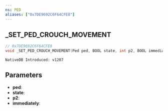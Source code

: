 ```yaml
---
ns: PED
aliases: ["0x7DE9692C6F64CFE8"]
---
```

## _SET_PED_CROUCH_MOVEMENT

```c
// 0x7DE9692C6F64CFE8
void _SET_PED_CROUCH_MOVEMENT(Ped ped, BOOL state, int p2, BOOL immediately);
```

```
NativeDB Introduced: v1207
```

## Parameters
* **ped**:
* **state**:
* **p2**:
* **immediately**:
